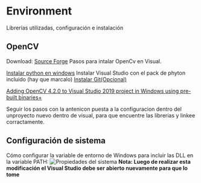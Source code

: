 # Environment
Librerías utilizadas, configuración e instalación

## OpenCV
Download: [Source Forge](https://sourceforge.net/projects/opencvlibrary/)
Pasos para intalar OpenCv en Visual.

[Instalar python en windows](https://www.python.org/downloads/)
Instalar Visual Studio con el pack de phyton incluido (hay que marcalo)
[Instalar Git(Opcional)](https://git-scm.com/downloads)

[Adding OpenCV 4.2.0 to Visual Studio 2019 project in Windows using pre-built binaries+](https://medium.com/@subwaymatch/adding-opencv-4-2-0-to-visual-studio-2019-project-in-windows-using-pre-built-binaries-93a851ed6141)

Seguir los pasos con la antenicon puesta a la configuracion dentro del unproyecto nuevo dentro de visual, para que
encuentre las librerias y linkee corractamente.

## Configuración de sistema
Cómo configurar la variable de entorno de Windows para incluir las DLL en la variable PATH:
![Propiedades del sistema](../docs/opencv_pytorch_win_path.jpg)
__Nota: Luego de realizar esta modificación el Visual Studio debe ser abierto nuevamente para que lo tome__

